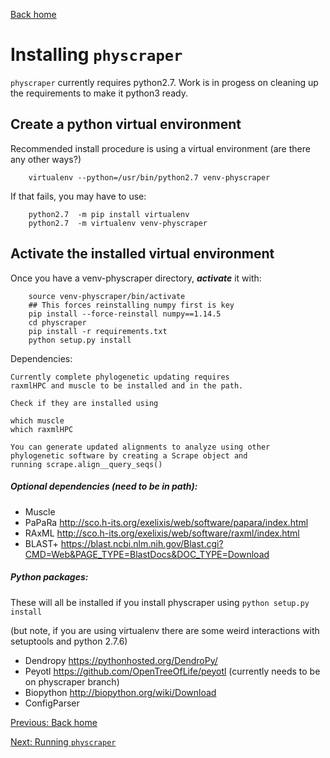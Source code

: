 [Back home](../README.md)


# Installing `physcraper`


`physcraper` currently requires python2.7.
Work is in progess on cleaning up the requirements to make it python3 ready.

## Create a python virtual environment
Recommended install procedure is using a virtual environment (are there any other ways?)

```
    virtualenv --python=/usr/bin/python2.7 venv-physcraper
```

If that fails, you may have to use:

```
    python2.7  -m pip install virtualenv
    python2.7  -m virtualenv venv-physcraper
```

## Activate the installed virtual environment
Once you have a venv-physcraper directory, **_activate_** it with:

```
    source venv-physcraper/bin/activate
    ## This forces reinstalling numpy first is key
    pip install --force-reinstall numpy==1.14.5
    cd physcraper
    pip install -r requirements.txt
    python setup.py install
```

Dependencies:

    Currently complete phylogenetic updating requires
    raxmlHPC and muscle to be installed and in the path.

    Check if they are installed using

    which muscle
    which raxmlHPC

    You can generate updated alignments to analyze using other phylogenetic software by creating a Scrape object and
    running scrape.align__query_seqs()

##### Optional dependencies (need to be in path): 

- Muscle 
- PaPaRa http://sco.h-its.org/exelixis/web/software/papara/index.html 
- RAxML http://sco.h-its.org/exelixis/web/software/raxml/index.html 
- BLAST+ https://blast.ncbi.nlm.nih.gov/Blast.cgi?CMD=Web&PAGE_TYPE=BlastDocs&DOC_TYPE=Download

##### Python packages: 
These will all be installed if you install physcraper using `python setup.py install`

(but note, if you are using virtualenv there are some weird interactions with setuptools and python 2.7.6)

- Dendropy https://pythonhosted.org/DendroPy/ 
- Peyotl https://github.com/OpenTreeOfLife/peyotl (currently needs to be on physcraper branch)
- Biopython http://biopython.org/wiki/Download
- ConfigParser 

[Previous: Back home](../README.md)

[Next: Running  `physcraper`](/running.md) 